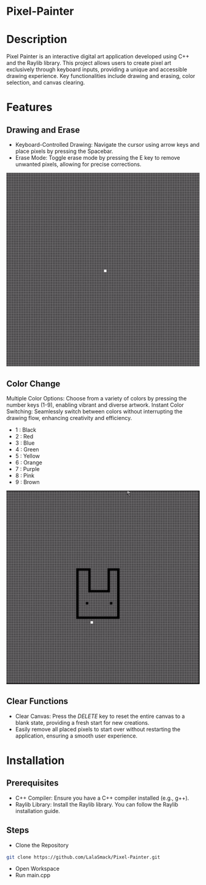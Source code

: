 # Pixel-Painter

# Description

Pixel Painter is an interactive digital art application developed using C++ and the Raylib library. This project allows users to create pixel art exclusively through keyboard inputs, providing a unique and accessible drawing experience. Key functionalities include drawing and erasing, color selection, and canvas clearing.

# Features

## Drawing and Erase

- Keyboard-Controlled Drawing: Navigate the cursor using arrow keys and place pixels by pressing the Spacebar.
- Erase Mode: Toggle erase mode by pressing the E key to remove unwanted pixels, allowing for precise corrections.

![Demo GIF](demo/Drawing.gif)

## Color Change

Multiple Color Options: Choose from a variety of colors by pressing the number keys (1-9), enabling vibrant and diverse artwork.
Instant Color Switching: Seamlessly switch between colors without interrupting the drawing flow, enhancing creativity and efficiency.

- 1 : Black
- 2 : Red
- 3 : Blue
- 4 : Green
- 5 : Yellow
- 6 : Orange
- 7 : Purple
- 8 : Pink
- 9 : Brown

![Demo GIF](demo/color_change.gif)

## Clear Functions

- Clear Canvas: Press the _DELETE_ key to reset the entire canvas to a blank state, providing a fresh start for new creations.
- Easily remove all placed pixels to start over without restarting the application, ensuring a smooth user experience.

# Installation

## Prerequisites

- C++ Compiler: Ensure you have a C++ compiler installed (e.g., g++).
- Raylib Library: Install the Raylib library. You can follow the Raylib installation guide.

## Steps

- Clone the Repository
```bash
git clone https://github.com/LalaSmack/Pixel-Painter.git
```
- Open Workspace
- Run main.cpp
